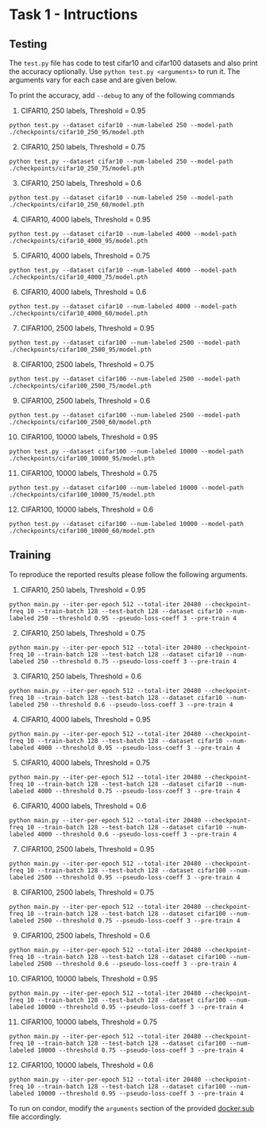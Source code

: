 # Task 1 - Intructions

## Testing

The `test.py` file has code to test cifar10 and cifar100 datasets and also print the accuracy optionally.
Use `python test.py <arguments>` to run it. The arguments vary for each case and are given below.

To print the accuracy, add `--debug` to any of the following commands

1. CIFAR10, 250 labels, Threshold = 0.95

`python test.py --dataset cifar10 --num-labeled 250 --model-path ./checkpoints/cifar10_250_95/model.pth`

2. CIFAR10, 250 labels, Threshold = 0.75

`python test.py --dataset cifar10 --num-labeled 250 --model-path ./checkpoints/cifar10_250_75/model.pth`

3. CIFAR10, 250 labels, Threshold = 0.6

`python test.py --dataset cifar10 --num-labeled 250 --model-path ./checkpoints/cifar10_250_60/model.pth`

4. CIFAR10, 4000 labels, Threshold = 0.95

`python test.py --dataset cifar10 --num-labeled 4000 --model-path ./checkpoints/cifar10_4000_95/model.pth`

5. CIFAR10, 4000 labels, Threshold = 0.75

`python test.py --dataset cifar10 --num-labeled 4000 --model-path ./checkpoints/cifar10_4000_75/model.pth`

6. CIFAR10, 4000 labels, Threshold = 0.6

`python test.py --dataset cifar10 --num-labeled 4000 --model-path ./checkpoints/cifar10_4000_60/model.pth`

7. CIFAR100, 2500 labels, Threshold = 0.95

`python test.py --dataset cifar100 --num-labeled 2500 --model-path ./checkpoints/cifar100_2500_95/model.pth`

8. CIFAR100, 2500 labels, Threshold = 0.75

`python test.py --dataset cifar100 --num-labeled 2500 --model-path ./checkpoints/cifar100_2500_75/model.pth`

9. CIFAR100, 2500 labels, Threshold = 0.6

`python test.py --dataset cifar100 --num-labeled 2500 --model-path ./checkpoints/cifar100_2500_60/model.pth`

10. CIFAR100, 10000 labels, Threshold = 0.95

`python test.py --dataset cifar100 --num-labeled 10000 --model-path ./checkpoints/cifar100_10000_95/model.pth`

11. CIFAR100, 10000 labels, Threshold = 0.75

`python test.py --dataset cifar100 --num-labeled 10000 --model-path ./checkpoints/cifar100_10000_75/model.pth`

12. CIFAR100, 10000 labels, Threshold = 0.6

`python test.py --dataset cifar100 --num-labeled 10000 --model-path ./checkpoints/cifar100_10000_60/model.pth`




## Training

To reproduce the reported results please follow the following arguments.

1. CIFAR10, 250 labels, Threshold = 0.95

`python main.py --iter-per-epoch 512 --total-iter 20480 --checkpoint-freq 10 --train-batch 128 --test-batch 128 --dataset cifar10 --num-labeled 250 --threshold 0.95 --pseudo-loss-coeff 3 --pre-train 4`

2. CIFAR10, 250 labels, Threshold = 0.75

`python main.py --iter-per-epoch 512 --total-iter 20480 --checkpoint-freq 10 --train-batch 128 --test-batch 128 --dataset cifar10 --num-labeled 250 --threshold 0.75 --pseudo-loss-coeff 3 --pre-train 4`

3. CIFAR10, 250 labels, Threshold = 0.6

`python main.py --iter-per-epoch 512 --total-iter 20480 --checkpoint-freq 10 --train-batch 128 --test-batch 128 --dataset cifar10 --num-labeled 250 --threshold 0.6 --pseudo-loss-coeff 3 --pre-train 4`

4. CIFAR10, 4000 labels, Threshold = 0.95

`python main.py --iter-per-epoch 512 --total-iter 20480 --checkpoint-freq 10 --train-batch 128 --test-batch 128 --dataset cifar10 --num-labeled 4000 --threshold 0.95 --pseudo-loss-coeff 3 --pre-train 4`

5. CIFAR10, 4000 labels, Threshold = 0.75

`python main.py --iter-per-epoch 512 --total-iter 20480 --checkpoint-freq 10 --train-batch 128 --test-batch 128 --dataset cifar10 --num-labeled 4000 --threshold 0.75 --pseudo-loss-coeff 3 --pre-train 4`

6. CIFAR10, 4000 labels, Threshold = 0.6

`python main.py --iter-per-epoch 512 --total-iter 20480 --checkpoint-freq 10 --train-batch 128 --test-batch 128 --dataset cifar10 --num-labeled 4000 --threshold 0.6 --pseudo-loss-coeff 3 --pre-train 4`

7. CIFAR100, 2500 labels, Threshold = 0.95

`python main.py --iter-per-epoch 512 --total-iter 20480 --checkpoint-freq 10 --train-batch 128 --test-batch 128 --dataset cifar100 --num-labeled 2500 --threshold 0.95 --pseudo-loss-coeff 3 --pre-train 4`

8. CIFAR100, 2500 labels, Threshold = 0.75

`python main.py --iter-per-epoch 512 --total-iter 20480 --checkpoint-freq 10 --train-batch 128 --test-batch 128 --dataset cifar100 --num-labeled 2500 --threshold 0.75 --pseudo-loss-coeff 3 --pre-train 4`

9. CIFAR100, 2500 labels, Threshold = 0.6

`python main.py --iter-per-epoch 512 --total-iter 20480 --checkpoint-freq 10 --train-batch 128 --test-batch 128 --dataset cifar100 --num-labeled 2500 --threshold 0.6 --pseudo-loss-coeff 3 --pre-train 4`

10. CIFAR100, 10000 labels, Threshold = 0.95

`python main.py --iter-per-epoch 512 --total-iter 20480 --checkpoint-freq 10 --train-batch 128 --test-batch 128 --dataset cifar100 --num-labeled 10000 --threshold 0.95 --pseudo-loss-coeff 3 --pre-train 4`

11. CIFAR100, 10000 labels, Threshold = 0.75

`python main.py --iter-per-epoch 512 --total-iter 20480 --checkpoint-freq 10 --train-batch 128 --test-batch 128 --dataset cifar100 --num-labeled 10000 --threshold 0.75 --pseudo-loss-coeff 3 --pre-train 4`

12. CIFAR100, 10000 labels, Threshold = 0.6

`python main.py --iter-per-epoch 512 --total-iter 20480 --checkpoint-freq 10 --train-batch 128 --test-batch 128 --dataset cifar100 --num-labeled 10000 --threshold 0.95 --pseudo-loss-coeff 3 --pre-train 4`

To run on condor, modify the `arguments` section of the provided [docker.sub](./docker.sub) file accordingly.